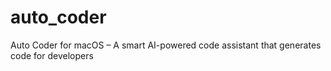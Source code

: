 # auto_coder
Auto Coder for macOS – A smart AI-powered code assistant that generates code for developers
